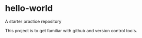 # hello-world
A starter practice repository 

This project is to get familiar with github and version control tools. 
